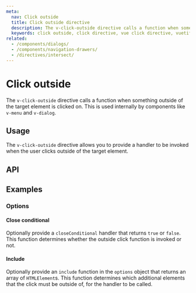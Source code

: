 ```yaml
---
meta:
  nav: Click outside
  title: Click outside directive
  description: The v-click-outside directive calls a function when something outside of the target element is clicked on.,
  keywords: click outside, click directive, vue click directive, vuetify click directives
related:
  - /components/dialogs/
  - /components/navigation-drawers/
  - /directives/intersect/
---
```


# Click outside

The `v-click-outside` directive calls a function when something outside of the target element is clicked on. This is used internally by components like `v-menu` and `v-dialog`.

<page-features />

<entry />

## Usage

The `v-click-outside` directive allows you to provide a handler to be invoked when the user clicks outside of the target element.

<example file="v-click-outside/usage" />

## API

<api-inline />

## Examples

### Options

#### Close conditional

Optionally provide a `closeConditional` handler that returns `true` or `false`. This function determines whether the outside click function is invoked or not.

<example file="v-click-outside/option-close-on-outside-click" />

#### Include

Optionally provide an `include` function in the `options` object that returns an array of `HTMLElement`s. This function determines which additional elements that the click must be outside of, for the handler to be called.

<example file="v-click-outside/option-include" />
